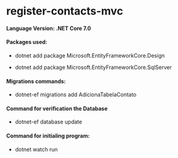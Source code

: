 # register-contacts-mvc

<h4>Language Version: .NET Core 7.0</h4>


<h4>Packages used:</h4> 


- dotnet add package Microsoft.EntityFrameworkCore.Design


- dotnet add package Microsoft.EntityFrameworkCore.SqlServer


<h4>Migrations commands:</h4>

- dotnet-ef migrations add AdicionaTabelaContato


<h4>Command for verification the Database</h4>


- dotnet-ef database update


<h4>Command for initialing program:</h4>


- dotnet watch run
